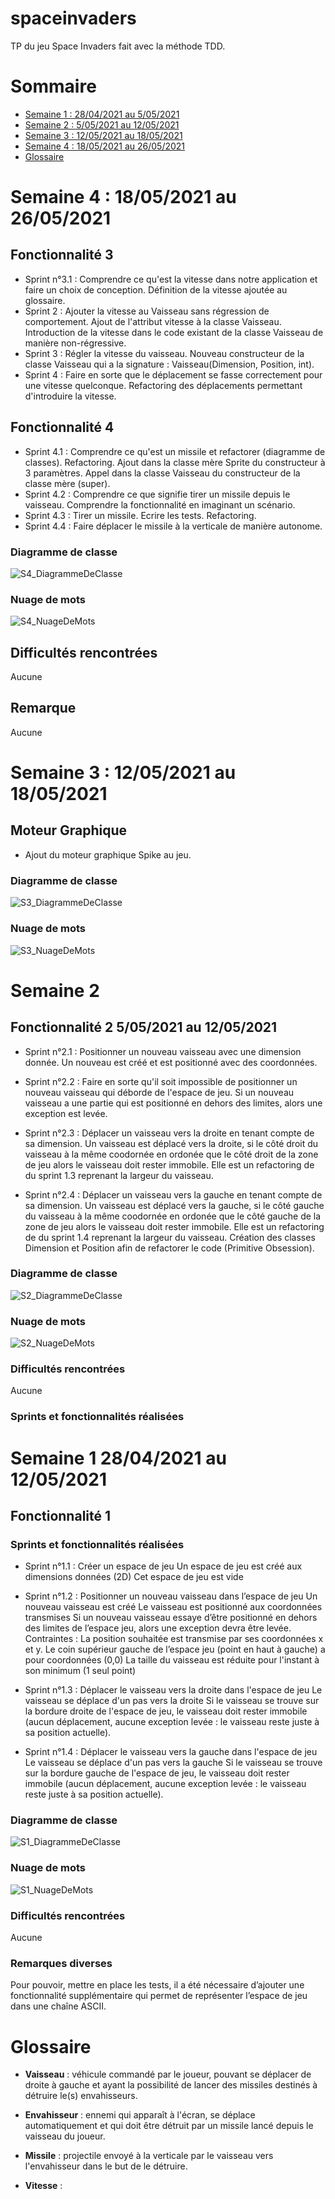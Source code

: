 # spaceinvaders

TP du jeu Space Invaders fait avec la méthode TDD.

# Sommaire

- [Semaine 1 : 28/04/2021 au 5/05/2021](#Semaine1)
- [Semaine 2 : 5/05/2021 au 12/05/2021](#Semaine2)
- [Semaine 3 : 12/05/2021 au 18/05/2021](#Semaine3)
- [Semaine 4 : 18/05/2021 au 26/05/2021](#Semaine3)
- [Glossaire](#glossaire)

# Semaine 4 : 18/05/2021 au 26/05/2021<a id="Semaine4"></a>

## Fonctionnalité 3

- Sprint n°3.1 : Comprendre ce qu'est la vitesse dans notre application et faire un choix de conception. Définition de la vitesse ajoutée au glossaire.
- Sprint 2 : Ajouter la vitesse au Vaisseau sans régression de comportement. Ajout de l'attribut vitesse à la classe Vaisseau. Introduction de la vitesse dans le code existant de la classe Vaisseau de manière non-régressive.
- Sprint 3 : Régler la vitesse du vaisseau. Nouveau constructeur de la classe Vaisseau qui a la signature : Vaisseau(Dimension, Position, int).
- Sprint 4 : Faire en sorte que le déplacement se fasse correctement pour une vitesse quelconque. Refactoring des déplacements permettant d'introduire la vitesse.

## Fonctionnalité 4

- Sprint 4.1 : Comprendre ce qu'est un missile et refactorer (diagramme de classes). Refactoring. Ajout dans la classe mère Sprite du constructeur à 3 paramètres. Appel dans la classe Vaisseau du constructeur de la classe mère (super).
- Sprint 4.2 : Comprendre ce que signifie tirer un missile depuis le vaisseau. Comprendre la fonctionnalité en imaginant un scénario.
- Sprint 4.3 : Tirer un missile. Ecrire les tests. Refactoring.
- Sprint 4.4 : Faire déplacer le missile à la verticale de manière autonome.

### Diagramme de classe

![S4_DiagrammeDeClasse](/spaceInvaders/images/S4_modelUcls.png)

### Nuage de mots

![S4_NuageDeMots](/spaceInvaders/images/S4_CodeWordCloud.png)

## Difficultés rencontrées

Aucune

## Remarque

Aucune

# Semaine 3 : 12/05/2021 au 18/05/2021<a id="Semaine3"></a>

## Moteur Graphique

- Ajout du moteur graphique Spike au jeu.

### Diagramme de classe

![S3_DiagrammeDeClasse](/spaceInvaders/images/S3_modelUcls.png)

### Nuage de mots

![S3_NuageDeMots](/spaceInvaders/images/S3_CodeWordCloud.png)

# Semaine 2 <a id="Semaine2"></a>

## Fonctionnalité 2 5/05/2021 au 12/05/2021

- Sprint n°2.1 : Positionner un nouveau vaisseau avec une dimension donnée. Un nouveau est créé et est positionné avec des coordonnées.

- Sprint n°2.2 : Faire en sorte qu'il soit impossible de positionner un nouveau vaisseau qui déborde de l'espace de jeu. Si un nouveau vaisseau a une partie qui est positionné en dehors des limites, alors une exception est levée.

- Sprint n°2.3 : Déplacer un vaisseau vers la droite en tenant compte de sa dimension. Un vaisseau est déplacé vers la droite, si le côté droit du vaisseau à la même coodornée en ordonée que le côté droit de la zone de jeu alors le vaisseau doit rester immobile. Elle est un refactoring de du sprint 1.3 reprenant la largeur du vaisseau.

- Sprint n°2.4 : Déplacer un vaisseau vers la gauche en tenant compte de sa dimension. Un vaisseau est déplacé vers la gauche, si le côté gauche du vaisseau à la même coodornée en ordonée que le côté gauche de la zone de jeu alors le vaisseau doit rester immobile. Elle est un refactoring de du sprint 1.4 reprenant la largeur du vaisseau. Création des classes Dimension et Position afin de refactorer le code (Primitive Obsession).

### Diagramme de classe

![S2_DiagrammeDeClasse](/spaceInvaders/images/S2_modelUcls.png)

### Nuage de mots

![S2_NuageDeMots](/spaceInvaders/images/S2_CodeWordCloud.png)

### Difficultés rencontrées

Aucune

### Sprints et fonctionnalités réalisées

# Semaine 1 28/04/2021 au 12/05/2021 <a id="Semaine1"></a>

## Fonctionnalité 1

### Sprints et fonctionnalités réalisées

- Sprint n°1.1 : Créer un espace de jeu
  Un espace de jeu est créé aux dimensions données (2D) Cet espace de jeu est vide

- Sprint n°1.2 : Positionner un nouveau vaisseau dans l’espace de jeu
  Un nouveau vaisseau est créé Le vaisseau est positionné aux coordonnées transmises Si un nouveau vaisseau essaye d’être positionné en dehors des limites de l’espace jeu, alors une exception devra être levée. Contraintes : La position souhaitée est transmise par ses coordonnées x et y. Le coin supérieur gauche de l’espace jeu (point en haut à gauche) a pour coordonnées (0,0) La taille du vaisseau est réduite pour l'instant à son minimum (1 seul point)

- Sprint n°1.3 : Déplacer le vaisseau vers la droite dans l'espace de jeu
  Le vaisseau se déplace d'un pas vers la droite Si le vaisseau se trouve sur la bordure droite de l'espace de jeu, le vaisseau doit rester immobile (aucun déplacement, aucune exception levée : le vaisseau reste juste à sa position actuelle).

- Sprint n°1.4 : Déplacer le vaisseau vers la gauche dans l'espace de jeu
  Le vaisseau se déplace d'un pas vers la gauche Si le vaisseau se trouve sur la bordure gauche de l'espace de jeu, le vaisseau doit rester immobile (aucun déplacement, aucune exception levée : le vaisseau reste juste à sa position actuelle).

### Diagramme de classe

![S1_DiagrammeDeClasse](/spaceInvaders/images/S1_modelUcls.png)

### Nuage de mots

![S1_NuageDeMots](/spaceInvaders/images/S1_CodeWordCloud.png)

### Difficultés rencontrées

Aucune

### Remarques diverses

Pour pouvoir, mettre en place les tests, il a été nécessaire d’ajouter une fonctionnalité supplémentaire qui permet de représenter l’espace de jeu dans une chaîne ASCII.

# Glossaire <a   id="glossaire"></a>

- **Vaisseau** : véhicule commandé par le joueur, pouvant se déplacer de droite à gauche et ayant la possibilité de lancer des missiles destinés à détruire le(s) envahisseurs.

- **Envahisseur** : ennemi qui apparaît à l'écran, se déplace automatiquement et qui doit être détruit par un missile lancé depuis le vaisseau du joueur.

- **Missile** : projectile envoyé à la verticale par le vaisseau vers l'envahisseur dans le but de le détruire.

- **Vitesse** :
